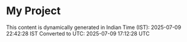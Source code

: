 # My Project

This content is dynamically generated in Indian Time (IST): 2025-07-09 22:42:28 IST
Converted to UTC: 2025-07-09 17:12:28 UTC
